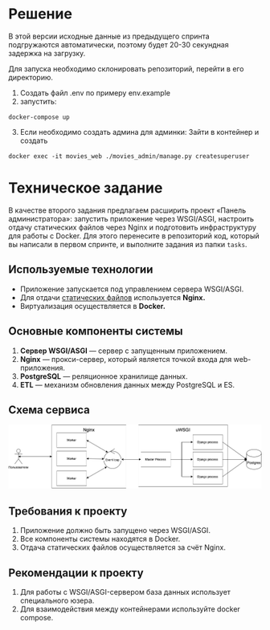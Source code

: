 # Решение

В этой версии исходные данные из предыдущего спринта подгружаются автоматически, поэтому будет 20-30 секундная задержка на загрузку.

Для запуска необходимо склонировать репозиторий, перейти в его директорию.
1) Создать файл .env по примеру env.example
2) запустить:
```
docker-compose up
```
3) Если необходимо создать админа для админки:
Зайти в контейнер и создать
```
docker exec -it movies_web ./movies_admin/manage.py createsuperuser 
```


# Техническое задание

В качестве второго задания предлагаем расширить проект «Панель администратора»: запустить приложение через WSGI/ASGI, настроить отдачу статических файлов через Nginx и подготовить инфраструктуру для работы с Docker. Для этого перенесите в репозиторий код, который вы написали в первом спринте, и выполните задания из папки `tasks`.

## Используемые технологии

- Приложение запускается под управлением сервера WSGI/ASGI.
- Для отдачи [статических файлов](https://nginx.org/ru/docs/beginners_guide.html#static) используется **Nginx.**
- Виртуализация осуществляется в **Docker.**

## Основные компоненты системы

1. **Cервер WSGI/ASGI** — сервер с запущенным приложением.
2. **Nginx** — прокси-сервер, который является точкой входа для web-приложения.
3. **PostgreSQL** — реляционное хранилище данных. 
4. **ETL** — механизм обновления данных между PostgreSQL и ES.

## Схема сервиса

![all](images/all.png)

## Требования к проекту

1. Приложение должно быть запущено через WSGI/ASGI.
2. Все компоненты системы находятся в Docker.
3. Отдача статических файлов осуществляется за счёт Nginx.

## Рекомендации к проекту

1. Для работы с WSGI/ASGI-сервером база данных использует специального юзера.
2. Для взаимодействия между контейнерами используйте docker compose.
